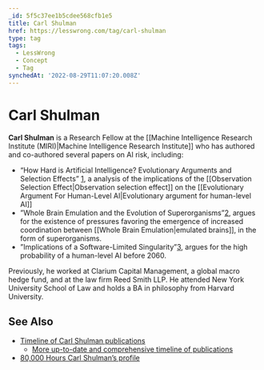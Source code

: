 ```yaml
---
_id: 5f5c37ee1b5cdee568cfb1e5
title: Carl Shulman
href: https://lesswrong.com/tag/carl-shulman
type: tag
tags:
  - LessWrong
  - Concept
  - Tag
synchedAt: '2022-08-29T11:07:20.008Z'
---
```

# Carl Shulman

**Carl Shulman** is a Research Fellow at the [[Machine Intelligence Research Institute (MIRI)|Machine Intelligence Research Institute]] who has authored and co-authored several papers on AI risk, including:

*   “How Hard is Artificial Intelligence? Evolutionary Arguments and Selection Effects” [1](http://www.nickbostrom.com/aievolution.pdf), a analysis of the implications of the [[Observation Selection Effect|Observation selection effect]] on the [[Evolutionary Argument For Human-Level AI|Evolutionary argument for human-level AI]]
*   ”Whole Brain Emulation and the Evolution of Superorganisms”[2](http://intelligence.org/files/WBE-Superorgs.pdf), argues for the existence of pressures favoring the emergence of increased coordination between [[Whole Brain Emulation|emulated brains]], in the form of superorganisms.
*   ”Implications of a Software-Limited Singularity”[3](http://intelligence.org/files/SoftwareLimited.pdf), argues for the high probability of a human-level AI before 2060.

Previously, he worked at Clarium Capital Management, a global macro hedge fund, and at the law firm Reed Smith LLP. He attended New York University School of Law and holds a BA in philosophy from Harvard University.

## See Also

*   [Timeline of Carl Shulman publications](http://lesswrong.com/lw/7ob/timeline_of_carl_shulman_publications/)
    *   [More up-to-date and comprehensive timeline of publications](https://timelines.issarice.com/wiki/Timeline_of_Carl_Shulman_publications)
*   [80,000 Hours Carl Shulman’s profile](http://80000hours.org/members/carl-shulman)